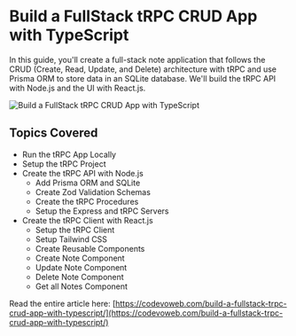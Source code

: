 # Build a FullStack tRPC CRUD App with TypeScript

In this guide, you'll create a full-stack note application that follows the CRUD (Create, Read, Update, and Delete) architecture with tRPC and use Prisma ORM to store data in an SQLite database. We'll build the tRPC API with Node.js and the UI with React.js. 

![Build a FullStack tRPC CRUD App with TypeScript](https://codevoweb.com/wp-content/uploads/2022/10/Build-a-FullStack-tRPC-CRUD-App-with-TypeScript.webp)

## Topics Covered

- Run the tRPC App Locally
- Setup the tRPC Project
- Create the tRPC API with Node.js
    - Add Prisma ORM and SQLite
    - Create Zod Validation Schemas
    - Create the tRPC Procedures
    - Setup the Express and tRPC Servers
- Create the tRPC Client with React.js
    - Setup the tRPC Client
    - Setup Tailwind CSS
    - Create Reusable Components
    - Create Note Component
    - Update Note Component
    - Delete Note Component
    - Get all Notes Component

Read the entire article here: [https://codevoweb.com/build-a-fullstack-trpc-crud-app-with-typescript/](https://codevoweb.com/build-a-fullstack-trpc-crud-app-with-typescript/)

